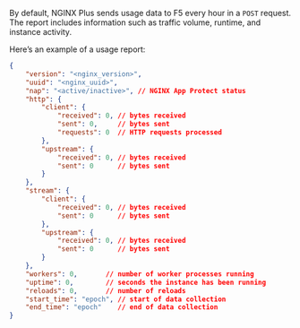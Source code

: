---
---

By default, NGINX Plus sends usage data to F5 every hour in a `POST` request. The report includes information such as traffic volume, runtime, and instance activity.  

Here’s an example of a usage report:

```json
{
    "version": "<nginx_version>",
    "uuid": "<nginx_uuid>",
    "nap": "<active/inactive>", // NGINX App Protect status
    "http": {
        "client": {
            "received": 0, // bytes received
            "sent": 0,     // bytes sent
            "requests": 0  // HTTP requests processed
        },
        "upstream": {
            "received": 0, // bytes received
            "sent": 0      // bytes sent
        }
    },
    "stream": {
        "client": {
            "received": 0, // bytes received
            "sent": 0      // bytes sent
        },
        "upstream": {
            "received": 0, // bytes received
            "sent": 0      // bytes sent
        }
    },
    "workers": 0,       // number of worker processes running
    "uptime": 0,        // seconds the instance has been running
    "reloads": 0,       // number of reloads
    "start_time": "epoch", // start of data collection
    "end_time": "epoch"    // end of data collection
}